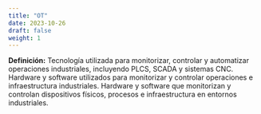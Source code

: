 ```yaml
---
title: "OT"
date: 2023-10-26
draft: false
weight: 1
---
```


**Definición:** Tecnología utilizada para monitorizar, controlar y automatizar operaciones industriales, incluyendo PLCS, SCADA y sistemas CNC. Hardware y software utilizados para monitorizar y controlar operaciones e infraestructura industriales. Hardware y software que monitorizan y controlan dispositivos físicos, procesos e infraestructura en entornos industriales.
